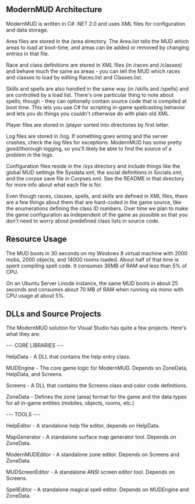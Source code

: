 ModernMUD Architecture
----------------------

ModernMUD is written in C# .NET 2.0 and uses XML files for configuration and 
data storage.

Area files are stored in the /area directory. The Area.list tells the MUD which
areas to load at boot-time, and areas can be added or removed by changing
entries in that file.

Race and class definitions are stored in XML files (in /races and /classes)
and behave much the same as areas - you can tell the MUD which races and
classes to load by editing Races.list and Classes.list.

Skills and spells are also handled in the same way (in /skills and /spells)
and are controlled by a load list. There's one particular thing to note about
spells, though - they can optionally contain source code that is compiled at
boot time. This lets you use C# for scripting in-game spellcasting behavior
and lets you do things you couldn't otherwise do with plain old XML.

Player files are stored in /player sorted into directories by first letter.

Log files are stored in /log. If something goes wrong and the server crashes,
check the log files for exceptions. ModernMUD has some pretty good/thorough
logging, so you'll likely be able to find the source of a problem in the logs.

Configuration files reside in the /sys directory and include things like the
global MUD settings file Sysdata.xml, the social definitions in Socials.xml,
and the corpse save file in Corpses.xml. See the README in that directory for
more info about what each file is for.

Even though races, classes, spells, and skills are defined in XML files, there
are a few things about them that are hard-coded in the game source, like the
enumerations defining the class ID numbers. Over time we plan to make the game
configuration as independent of the game as possible so that you don't need to
worry about predefined class lists in source code.

Resource Usage
--------------

The MUD boots in 30 seconds on my Windows 8 virtual machine with 2000 mobs, 
2000 objects, and 14000 rooms loaded. About half of that time is spent 
compiling spell code. It consumes 36MB of RAM and less than 5% of CPU.

On an Ubuntu Server Linode instance, the same MUD boots in about 25 seconds and
consumes about 70 MB of RAM when running via mono with CPU usage at about 5%.

DLLs and Source Projects
------------------------

The ModernMUD solution for Visual Studio has quite a few projects. Here's what
they are:

--- CORE LIBRARIES ---

HelpData - A DLL that contains the help entry class.

MUDEngine - The core game logic for ModernMUD. Depends on ZoneData, HelpData,
and Screens.

Screens - A DLL that contains the Screens class and color code definitions.

ZoneData - Defines the zone (area) format for the game and the data types for
all in-game entities (mobiles, objects, rooms, etc.)

--- TOOLS ---

HelpEditor - A standalone help file editor, depends on HelpData.

MapGenerator - A standalone surface map generator tool. Depends on ZoneData.

ModernMUDEditor - A standalone zone editor. Depends on Screens and ZoneData.

MUDScreenEditor - A standalone ANSI screen editor tool. Depends on Screens.

SpellEditor - A standalone magical spell editor. Depends on MUDEngine and
ZoneData.

